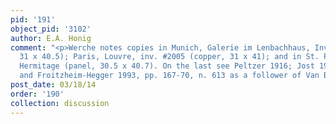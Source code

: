```yaml
---
pid: '191'
object_pid: '3102'
author: E.A. Honig
comment: "<p>Werche notes copies in Munich, Galerie im Lenbachhaus, Inv. #G 6943 (panel,
  31 x 40.5); Paris, Louvre, inv. #2005 (copper, 31 x 41); and in St. Petersburg,
  Hermitage (panel, 30.5 x 40.7). On the last see Peltzer 1916; Jost 1963, p. 96;
  and Froitzheim-Hegger 1993, pp. 167-70, n. 613 as a follower of Van Balen.</p>\n"
post_date: 03/18/14
order: '190'
collection: discussion
---
```

